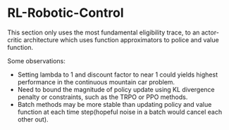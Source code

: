 # RL-Robotic-Control

This section only uses the most fundamental eligibility trace, to an actor-critic architecture which uses function approximators  to police and value function.

Some observations:
* Setting lambda to 1 and discount factor to near 1 could yields highest performance in the continuous mountain car problem.
* Need to bound the magnitude of policy update using KL divergence penalty or constraints, such as the TRPO or PPO methods.
* Batch methods may be more stable than updating policy and value function at each time step(hopeful noise in a batch would cancel each other out).
